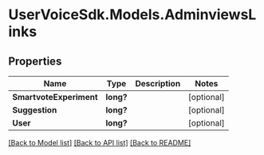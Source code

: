 # UserVoiceSdk.Models.AdminviewsLinks
## Properties

Name | Type | Description | Notes
------------ | ------------- | ------------- | -------------
**SmartvoteExperiment** | **long?** |  | [optional] 
**Suggestion** | **long?** |  | [optional] 
**User** | **long?** |  | [optional] 

[[Back to Model list]](../README.md#documentation-for-models) [[Back to API list]](../README.md#documentation-for-api-endpoints) [[Back to README]](../README.md)

